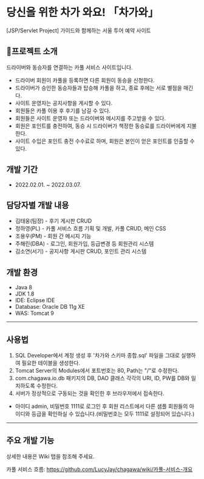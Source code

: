 # 당신을 위한 차가 와요! 「차가와」
[JSP/Servlet Project] 가이드와 함께하는 서울 투어 예약 사이트

## 🚗프로젝트 소개
드라이버와 동승자를 연결하는 카풀 서비스 사이트입니다.
* 드라이버 회원이 카풀을 등록하면 다른 회원이 동승을 신청한다.
* 드라이버가 승인한 동승자들과 탑승해 카풀을 하고, 종료 후에는 서로 별점을 매긴다.
* 사이트 운영자는 공지사항을 게시할 수 있다.
* 회원들은 카풀 이용 후 후기를 남길 수 있다.
* 회원들은 사이트 운영자 또는 드라이버와 메시지를 주고받을 수 있다.
* 회원은 포인트를 충전하여, 동승 시 드라이버가 책정한 동승료를 드라이버에게 지불한다.
* 사이트 수입은 포인트 충전 수수료로 하며, 회원은 본인이 얻은 포인트를 인출할 수 있다.

## 개발 기간
* 2022.02.01. ~ 2022.03.07.

## 담당자별 개발 내용
* 김태웅(팀장) - 후기 게시판 CRUD
* 정하영(PL) - 카풀 서비스 흐름 기획 및 개발, 카풀 CRUD, 메인 CSS
* 조용우(PM) - 회원 간 메시지 기능
* 주해린(DBA) - 로그인, 회원가입, 등급변경 등 회원관리 시스템
* 김소연(서기) - 공지사항 게시판 CRUD, 포인트 관리 시스템

## 개발 환경
* Java 8
* JDK 1.8
* IDE: Eclipse IDE
* Database: Oracle DB 11g XE
* WAS: Tomcat 9

***
## 사용법
1. SQL Developer에서 계정 생성 후 '차가와 스키마 종합.sql' 파일을 그대로 실행하여 필요한 테이블을 생성한다.
2. Tomcat Server의 Modules에서 포트번호는 80, Path는 "/"로 수정한다.
3. com.chagawa.io.db 패키지의 DB, DAO 클래스 각각의 URI, ID, PW를 DB와 일치하도록 수정한다.
4. 서버가 정상적으로 구동되는 것을 확인한 후 브라우저에서 접속한다.
* 아이디 admin, 비밀번호 1111로 로그인 후 회원 리스트에서 다른 샘플 회원들의 아이디와 등급을 확인하실 수 있습니다.(비밀번호는 모두 1111로 설정되어 있습니다.)


***
## 주요 개발 기능
상세한 내용은 Wiki 탭을 참조해 주세요.

카풀 서비스 흐름: <https://github.com/LucyJay/chagawa/wiki/카풀-서비스-개요>
